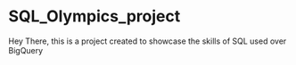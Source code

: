 # SQL_Olympics_project
Hey There, this is a project created to showcase the skills of SQL used over BigQuery

